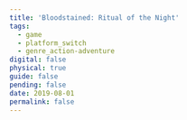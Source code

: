 ```yaml
---
title: 'Bloodstained: Ritual of the Night'
tags:
  - game
  - platform_switch
  - genre_action-adventure
digital: false
physical: true
guide: false
pending: false
date: 2019-08-01
permalink: false
---
```

